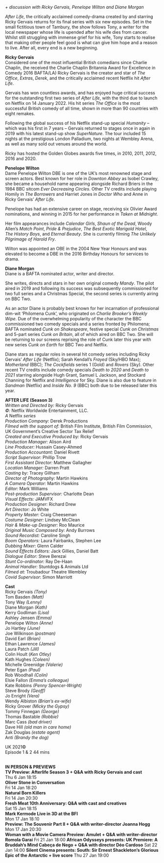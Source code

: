 
_+ discussion with Ricky Gervais, Penelope Wilton and Diane Morgan_

_After Life_, the critically acclaimed comedy-drama created by and starring Ricky Gervais returns for its final series with six new episodes. Set in the small fictitious town of Tambury, the show follows Tony, a writer for the local newspaper whose life is upended after his wife dies from cancer. Whilst still struggling with immense grief for his wife, Tony starts to realise that making other people feel good is what can give him hope and a reason to live. After all, every end is a new beginning.<br>

**Ricky Gervais**<br>
Considered one of the most influential British comedians since Charlie Chaplin, (he received the Charlie Chaplin Britannia Award for Excellence in Comedy 2016 BAFTA/LA) Ricky Gervais is the creator and star of _The Office_, _Extras_, _Derek_, and the critically acclaimed recent Netflix hit _After Life_.

Gervais has won countless awards, and has enjoyed huge critical success for the outstanding first two series of _After Life_, with the third due to launch on Netflix on 14 January 2022. His hit series _The Office_ is the most successful British comedy of all time, shown in more than 90 countries with eight remakes.

Following the global success of his Netflix stand-up special _Humanity_ – which was his first in 7 years – Gervais returned to stages once in again in 2019 with his latest stand-up show _SuperNature_. The tour included 15 nights at the prestigious London Palladium, two nights at Wembley Arena, as well as many sold out venues around the world.

Ricky has hosted the Golden Globes awards five times, in 2010, 2011, 2012, 2016 and 2020.

**Penelope Wilton**<br>
Dame Penelope Wilton DBE is one of the UK’s most renowned stage and screen actors. Best known for her role in _Downton Abbey_ as Isobel Crawley, she became a household name appearing alongside Richard Briers in the 1984 BBC sitcom _Ever Decreasing Circles_. Other TV credits include playing Homily in _The Borrowers_ and Harriet Jones in _Doctor Who_ and Anne in Ricky Gervais’ _After Life_.

Penelope has had an extensive career on stage, receiving six Olivier Award nominations, and winning in 2015 for her performance in _Taken at Midnight_.

Her film appearances include _Calendar Girls_, _Shaun of the Dead_, Woody Allen’s _Match Point_, _Pride & Prejudice_, _The Best Exotic Marigold Hotel_,  
_The History Boys_, and _Eternal Beauty_. She is currently filming _The Unlikely Pilgrimage of Harold Fry_.

Wilton was appointed an OBE in the 2004 New Year Honours and was elevated to become a DBE in the 2016 Birthday Honours for services to drama.

**Diane Morgan**<br>
Diane is a BAFTA nominated actor, writer and director.

She writes, directs and stars in her own original comedy _Mandy_. The pilot aired in 2019 and following its success was subsequently commissioned for two full series and a Christmas Special, the second series is currently airing on BBC Two.

As an actor Diane is probably best known for her incarnation of professional dim-wit ‘Philomena Cunk’, who originated on _Charlie Brooker’s Weekly Wipe_. Due of the overwhelming popularity of the character the BBC commissioned two comedy specials and a series fronted by Philomena; BAFTA nominated _Cunk on Shakespeare_, festive special _Cunk on Christmas_ and 5-part series _Cunk on Britain_, all of which aired on BBC Two. She will be returning to our screens reprising the role of Cunk later this year with new series _Cunk on Earth_ for BBC Two and Netflix.

Diane stars as regular roles in several hit comedy series including Ricky Gervais’ _After Life_ (Netflix); Sarah Kendall’s _Frayed_ (Sky/HBO Max); _Motherland_ (BBC); _The Cockfields_ series 1 (Gold) and _Rovers_ (Sky). Other recent TV credits include comedy specials _Death to 2020_ and _Death to 2021_ starring alongside Hugh Grant, Samuel L Jackson, and Stockard Channing for Netflix and _Intelligence_ for Sky. Diane is also due to feature in _Sandman_ (Netflix) and _Inside No. 9_ (BBC) both due to be released later this year.<br>
>

**AFTER LIFE (Season 3)**<br>
_Written and Directed by:_ Ricky Gervais<br>
_©:_ Netflix Worldwide Entertainment, LLC.<br>
_A_ Netflix _series_<br>
_Production Company:_ Derek Productions<br>
_Filmed with the support of:_ British Film Institute, British Film Commission, UK Government’s Creative Sector Tax Relief<br>
_Created and Executive Produced by:_ Ricky Gervais<br>
_Production Manager:_ Alison Aird<br>
_Line Producer:_ Hussain Casey-Ahmed<br>
_Production Accountant:_ Daniel Rivett<br>
_Script Supervisor:_ Phillip Trow<br>
_First Assistant Director:_ Matthew Gallagher<br>
_Location Manager:_ Darren Pratt<br>
_Casting by:_ Tracey  Gillham<br>
_Director of Photography:_ Martin  Hawkins<br>
_A Camera Operator:_ Martin Hawkins<br>
_Editor:_ Mark  Williams<br>
_Post-production Supervisor:_ Charlotte Dean<br>
_Visual Effects:_ JAMVFX<br>
_Production Designer:_ Richard  Drew<br>
_Art Director:_ Jo White<br>
_Property Master:_ Craig Cheeseman<br>
_Costume Designer:_ Lindsey  McClean<br>
_Hair & Make-up Designer:_ Roo  Maurice<br>
_Original Music Composed by:_ Andy  Burrows<br>
_Sound Recordist:_ Caroline Singh<br>
_Boom Operators:_ Laura Fairbanks, Stephen Lee<br>
_Dubbing Mixer:_ Glenn Calder<br>
_Sound Effects Editors:_ Jack Gillies, Daniel Batt<br>
_Dialogue Editor:_ Steve Berezai<br>
_Stunt Co-ordinator:_ Ray De-Haan<br>
_Animal Handler:_ Stuntdogs & Animals Ltd<br>
_Filmed at:_ Troubadour Theatre Wembley<br>
_Covid Supervisor_: Simon Marriott<br>

**Cast**<br>
Ricky Gervais _(Tony)_<br>
Tom Basden _(Matt)_<br>
Tony Way _(Lenny)_<br>
Diane Morgan _(Kath)_<br>
Kerry Godliman _(Lisa)_<br>
Ashley Jensen _(Emma)_<br>
Penelope Wilton _(Anne)_<br>
Jo Hartley _(June)_<br>
Joe Wilkinson _(postman)_<br>
David Earl _(Brian)_<br>
Ethan Lawrence _(James)_<br>
Laura Patch _(Jill)_<br>
Colin Hoult (_Ken_ _Otley)_<br>
Kath Hughes _(Coleen)_<br>
Michelle Greenidge _(Valerie)_<br>
Peter Egan _(Paul)_<br>
Rob Woodhall _(Colin)_<br>
Elsie Fallon _(Emma’s colleague)_<br>
Kate Robbins _(Penny Spencer-Wright)_<br>
Steve Brody _(Geoff)_<br>
Jo Enright _(Vera)_<br>
Wendy Albiston _(Brian’s ex-wife)_<br>
Ricky Grover _(Micky the Gypsy)_<br>
Tommy Finnegan _(George)_<br>
Thomas Bastable _(Robbie)_<br>
Marc Cass _(bad driver)_<br>
Dave Hill _(old man in care home)_<br>
Zak Douglas _(estate agent)_<br>
Anti _(Brandy the dog)_<br>

UK 2021©<br>
Episode 1 & 2 44 mins<br>
<br>

**IN PERSON & PREVIEWS**<br>
**TV Preview: Afterlife Season 3 + Q&A with Ricky Gervais and cast**<br>
Thu 6 Jan 18:15<br>
**Oliver Stone in Conversation**<br>
Fri 14 Jan 18:20<br>
**Natural Born Killers**<br>
Fri 14 Jan 20:30<br>
**Fresh Meat 10th Anniversary: Q&A with cast and creatives**<br>
Sat 15 Jan 18:15<br>
**Mark Kermode Live in 3D at the BFI**<br>
Mon 17 Jan 18:10<br>
**Preview: The Souvenir Part II + Q&A with writer-director Joanna Hogg**<br>
Mon 17 Jan 20:30<br>
**Woman with a Movie Camera Preview: Amulet + Q&A with writer-director Romola Garai**
Fri 21 Jan 18:00
**African Odysseys presents: UK Premiere: A Bruddah’s Mind Cabeça de Nego + Q&A with director Déo Cardoso**
Sat 22 Jan 14:00
**Silent Cinema presents: South: Sir Ernest Shackleton’s Glorious Epic of the Antarctic + live score**
Thu 27 Jan 19:00
<!--stackedit_data:
eyJoaXN0b3J5IjpbLTU3NTk0NDE1OSwtMTkyNTUyMjYwOF19
-->